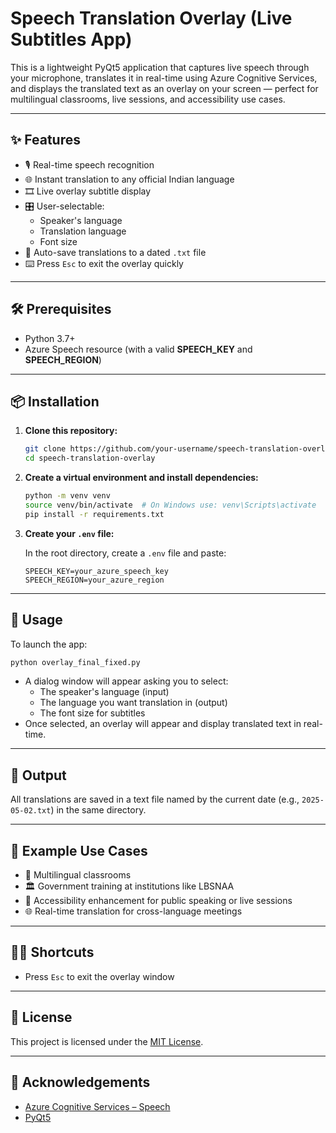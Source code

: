 # Speech Translation Overlay (Live Subtitles App)

This is a lightweight PyQt5 application that captures live speech through your microphone, translates it in real-time using Azure Cognitive Services, and displays the translated text as an overlay on your screen — perfect for multilingual classrooms, live sessions, and accessibility use cases.

---

## ✨ Features

- 🎙️ Real-time speech recognition
- 🌐 Instant translation to any official Indian language
- 🎞️ Live overlay subtitle display
- 🎛️ User-selectable:
  - Speaker's language
  - Translation language
  - Font size
- 📁 Auto-save translations to a dated `.txt` file
- ⌨️ Press `Esc` to exit the overlay quickly

---

## 🛠️ Prerequisites

- Python 3.7+
- Azure Speech resource (with a valid **SPEECH_KEY** and **SPEECH_REGION**)

---

## 📦 Installation

1. **Clone this repository:**

   ```bash
   git clone https://github.com/your-username/speech-translation-overlay.git
   cd speech-translation-overlay
   ```

2. **Create a virtual environment and install dependencies:**

   ```bash
   python -m venv venv
   source venv/bin/activate  # On Windows use: venv\Scripts\activate
   pip install -r requirements.txt
   ```

3. **Create your `.env` file:**

   In the root directory, create a `.env` file and paste:

   ```env
   SPEECH_KEY=your_azure_speech_key
   SPEECH_REGION=your_azure_region
   ```

---

## 🚀 Usage

To launch the app:

```bash
python overlay_final_fixed.py
```

- A dialog window will appear asking you to select:
  - The speaker's language (input)
  - The language you want translation in (output)
  - The font size for subtitles
- Once selected, an overlay will appear and display translated text in real-time.

---

## 📝 Output

All translations are saved in a text file named by the current date (e.g., `2025-05-02.txt`) in the same directory.

---

## 📌 Example Use Cases

- 🏫 Multilingual classrooms
- 🏛️ Government training at institutions like LBSNAA
- 🧏 Accessibility enhancement for public speaking or live sessions
- 🌐 Real-time translation for cross-language meetings

---

## 🙋‍♂️ Shortcuts

- Press `Esc` to exit the overlay window

---

## 📄 License

This project is licensed under the [MIT License](LICENSE).

---

## 🙌 Acknowledgements

- [Azure Cognitive Services – Speech](https://azure.microsoft.com/en-us/products/cognitive-services/speech-services/)
- [PyQt5](https://pypi.org/project/PyQt5/)